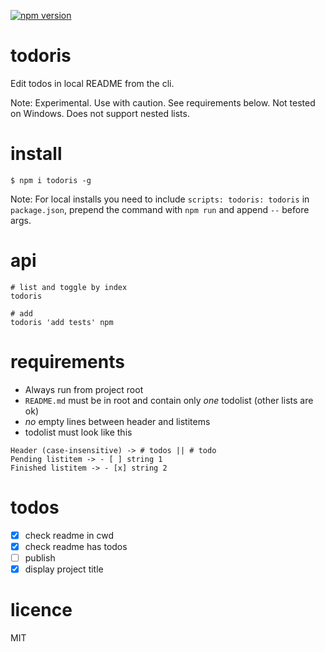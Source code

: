 [![npm version](https://badge.fury.io/js/todoris.svg)](https://badge.fury.io/js/todoris)

# todoris
Edit todos in local README from the cli.

Note: Experimental. Use with caution. See requirements below. Not tested on Windows. Does not support nested lists.

# install
```
$ npm i todoris -g
```
Note: For local installs you need to include `scripts: todoris: todoris` in `package.json`, prepend the command with `npm run` and append `--` before args.

# api
```
# list and toggle by index
todoris

# add
todoris 'add tests' npm
```

# requirements
- Always run from project root
- `README.md` must be in root and contain only *one* todolist (other lists are ok)
- *no* empty lines between header and listitems
- todolist must look like this

```
Header (case-insensitive) -> # todos || # todo
Pending listitem -> - [ ] string 1
Finished listitem -> - [x] string 2
```

# todos
- [x] check readme in cwd
- [x] check readme has todos
- [ ] publish
- [x] display project title

# licence
MIT
